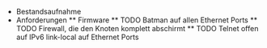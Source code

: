 * Bestandsaufnahme
* Anforderungen
** Firmware
** TODO Batman auf allen Ethernet Ports
** TODO Firewall, die den Knoten komplett abschirmt
** TODO Telnet offen auf IPv6 link-local auf Ethernet Ports